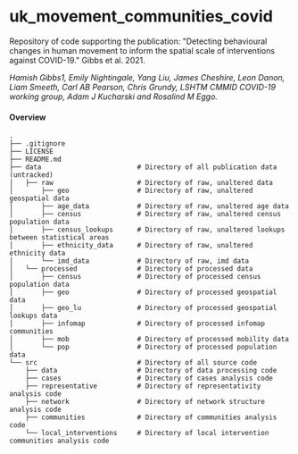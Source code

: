 # uk_movement_communities_covid
Repository of code supporting the publication: "Detecting behavioural changes in human movement to inform the spatial scale of interventions against COVID-19." Gibbs et al. 2021.

*Hamish Gibbs1, Emily Nightingale, Yang Liu, James Cheshire, Leon Danon, Liam Smeeth, Carl AB Pearson, Chris Grundy, LSHTM CMMID COVID-19 working group, Adam J Kucharski and Rosalind M Eggo.*

#### Overview

```
.
├── .gitignore            
├── LICENSE
├── README.md
├── data                        # Directory of all publication data (untracked)
│   ├── raw                     # Directory of raw, unaltered data
│       ├── geo                 # Directory of raw, unaltered geospatial data
│       ├── age_data            # Directory of raw, unaltered age data
│       ├── census              # Directory of raw, unaltered census population data
│       ├── census_lookups      # Directory of raw, unaltered lookups between statistical areas
│       ├── ethnicity_data      # Directory of raw, unaltered ethnicity data
│       └── imd_data            # Directory of raw, imd data
│   └── processed               # Directory of processed data
│       ├── census              # Directory of processed census population data
│       ├── geo                 # Directory of processed geospatial data
│       ├── geo_lu              # Directory of processed geospatial lookups data
│       ├── infomap             # Directory of processed infomap communities
│       ├── mob                 # Directory of processed mobility data
│       └── pop                 # Directory of processed population data
└── src                         # Directory of all source code
    ├── data                    # Directory of data processing code
    ├── cases                   # Directory of cases analysis code
    ├── representative          # Directory of representativity analysis code
    ├── network                 # Directory of network structure analysis code
    ├── communities             # Directory of communities analysis code
    └── local_interventions     # Directory of local intervention communities analysis code
```
